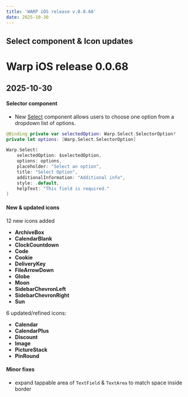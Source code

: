 ```yaml
---
title: 'WARP iOS release v.0.0.68'
date: 2025-10-30
---
```


Select component & Icon updates
---

# Warp iOS release 0.0.68

## 2025-10-30

#### Selector component
- New [Select](https://warp-ds.github.io/docs/components/select/) component allows users to choose one option from a dropdown list of options.

```swift
@Binding private var selectedOption: Warp.Select.SelectorOption?
private let options: [Warp.Select.SelectorOption]

Warp.Select(
    selectedOption: $selectedOption,
    options: options,
    placeholder: "Select an option",
    title: "Select Option",
    additionalInformation: "Additional info",
    style: .default,
    helpText: "This field is required."
)
```

#### New & updated icons

12 new icons added
- **ArchiveBox**  
- **CalendarBlank**  
- **ClockCountdown**  
- **Code**  
- **Cookie**  
- **DeliveryKey**  
- **FileArrowDown**  
- **Globe**  
- **Moon**  
- **SidebarChevronLeft**  
- **SidebarChevronRight**  
- **Sun**

6 updated/refined icons:
- **Calendar**  
- **CalendarPlus**  
- **Discount**  
- **Image**  
- **PictureStack**  
- **PinRound**

#### Minor fixes

- expand tappable area of `TextField` & `TextArea` to match space inside border